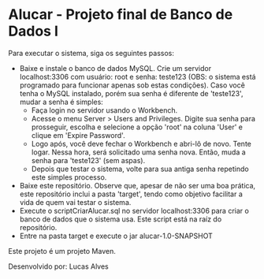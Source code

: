 # Alucar - Projeto final de Banco de Dados I

Para executar o sistema, siga os seguintes passos:

* Baixe e instale o banco de dados MySQL. Crie um servidor localhost:3306 com usuário: root e senha: teste123 (OBS: o sistema está programado para funcionar apenas sob estas condições). Caso você tenha o MySQL instalado, porém sua senha é diferente de 'teste123', mudar a senha é simples:
  * Faça login no servidor usando o Workbench.
  * Acesse o menu Server > Users and Privileges. Digite sua senha para prosseguir, escolha e selecione a opção 'root' na coluna 'User' e clique em 'Expire Password'.
  * Logo após, você deve fechar o Workbench e abri-lô de novo. Tente logar. Nessa hora, será solicitado uma senha nova. Então, muda a senha para 'teste123' (sem aspas).
  * Depois que testar o sistema, volte para sua antiga senha repetindo este simples processo.
* Baixe este repositório. Observe que, apesar de não ser uma boa prática, este repositório inclui a pasta 'target', tendo como objetivo facilitar a vida de quem vai testar o sistema.
* Execute o scriptCriarAlucar.sql no servidor localhost:3306 para criar o banco de dados que o sistema usa. Este script está na raíz do repositório.
* Entre na pasta target e execute o jar alucar-1.0-SNAPSHOT

Este projeto é um projeto Maven.

Desenvolvido por: Lucas Alves
